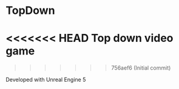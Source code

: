 # TopDown
<<<<<<< HEAD
Top down video game
=======
>>>>>>> 756aef6 (Initial commit)

Developed with Unreal Engine 5
